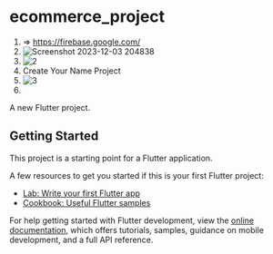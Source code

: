 # ecommerce_project
1. => https://firebase.google.com/
2. ![Screenshot 2023-12-03 204838](https://github.com/JacklynConn/ecommerce_project/assets/148744079/4d21ca78-7a9c-4202-8ac8-0ceeb5cdcd28)
3. ![2](https://github.com/JacklynConn/ecommerce_project/assets/148744079/5768998b-064d-4e3c-8019-0020f301ad81)
4. Create Your Name Project
5. ![3](https://github.com/JacklynConn/ecommerce_project/assets/148744079/35d34a81-0d31-4c05-ae48-067bc5e3b6b6)
6. 




A new Flutter project.

## Getting Started

This project is a starting point for a Flutter application.

A few resources to get you started if this is your first Flutter project:

- [Lab: Write your first Flutter app](https://docs.flutter.dev/get-started/codelab)
- [Cookbook: Useful Flutter samples](https://docs.flutter.dev/cookbook)

For help getting started with Flutter development, view the
[online documentation](https://docs.flutter.dev/), which offers tutorials,
samples, guidance on mobile development, and a full API reference.
